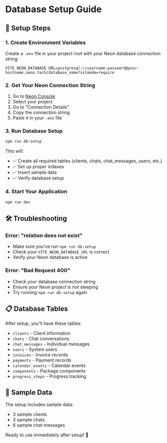  # Database Setup Guide

## 🔧 Setup Steps

### 1. Create Environment Variables
Create a `.env` file in your project root with your Neon database connection string:

```env
VITE_NEON_DATABASE_URL=postgresql://username:password@your-hostname.neon.tech/database_name?sslmode=require
```

### 2. Get Your Neon Connection String
1. Go to [Neon Console](https://console.neon.tech/)
2. Select your project
3. Go to "Connection Details"
4. Copy the connection string
5. Paste it in your `.env` file

### 3. Run Database Setup
```bash
npm run db:setup
```

This will:
- ✅ Create all required tables (clients, chats, chat_messages, users, etc.)
- ✅ Set up proper indexes
- ✅ Insert sample data
- ✅ Verify database setup

### 4. Start Your Application
```bash
npm run dev
```

## 🛠️ Troubleshooting

### Error: "relation does not exist"
- Make sure you've run `npm run db:setup`
- Check your `VITE_NEON_DATABASE_URL` is correct
- Verify your Neon database is active

### Error: "Bad Request 400"
- Check your database connection string
- Ensure your Neon project is not sleeping
- Try running `npm run db:setup` again

## 📋 Database Tables
After setup, you'll have these tables:
- `clients` - Client information
- `chats` - Chat conversations
- `chat_messages` - Individual messages
- `users` - System users
- `invoices` - Invoice records
- `payments` - Payment records
- `calendar_events` - Calendar events
- `components` - Package components
- `progress_steps` - Progress tracking

## 🌱 Sample Data
The setup includes sample data:
- 3 sample clients
- 3 sample chats
- 6 sample chat messages

Ready to use immediately after setup! 🚀 